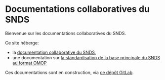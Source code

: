 # Documentations collaboratives du SNDS
<!-- SPDX-License-Identifier: MPL-2.0 -->

Bienvenue sur les documentations collaboratives du SNDS.

Ce site héberge:
- la [documentation collaborative du SNDS](/snds/),
- une documentation sur [la standardisation de la base principale du SNDS au format OMOP](/omop/)


Ces documentations sont en construction, via [ce dépôt GitLab](https://gitlab.com/healthdatahub/documentation-snds).
